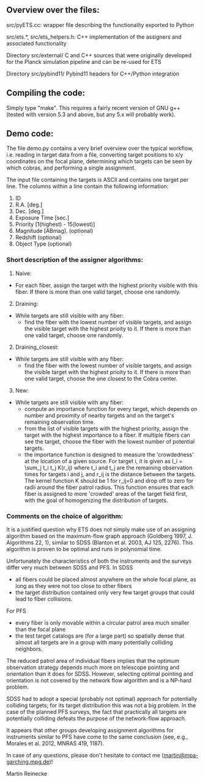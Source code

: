 ## Overview over the files:

src/pyETS.cc:
wrapper file describing the functionality exported to Python

src/ets.*, src/ets_helpers.h:
C++ implementation of the assigners and associated functionality

Directory src/external/
C and C++ sources that were originally developed for the Planck simulation
pipeline and can be re-used for ETS

Directory src/pybind11/
Pybind11 headers for C++/Python integration

## Compiling the code:

Simply type "make". This requires a fairly recent version of GNU g++ (tested
with version 5.3 and above, but any 5.x will probably work).

## Demo code:

The file demo.py contains a very brief overview over the typical workflow, i.e.
reading in target data from a file, converting target positions to x/y
coordinates on the focal plane, determining which targets can be seen by which
cobras, and performing a single assignment.

The input file containing the targets is ASCII and contains one target per line.
The columns within a line contain the following information:

 1. ID
 2. R.A. [deg.]
 3. Dec. [deg.]
 4. Exposure Time [sec.]
 5. Priority [1(highest) - 15(lowest)]
 6. Magnitude [ABmag]. (optional)
 7. Redshift (optional)
 8. Object Type (optional)

### Short description of the assigner algorithms:

1. Naive:
  - For each fiber, assign the target with the highest priority visible with this
    fiber. If there is more than one valid target, choose one randomly.

2. Draining:
  - While targets are still visible with any fiber:
    - find the fiber with the lowest number of visible targets, and assign the
      visible target with the highest prioity to it. If there is more than one
      valid target, choose one randomly.

2. Draining_closest:
  - While targets are still visible with any fiber:
    - find the fiber with the lowest number of visible targets, and assign the
      visible target with the highest prioity to it. If there is more than one
      valid target, choose the one closest to the Cobra center.

3. New:
  - While targets are still visible with any fiber:
    - compute an importance function for every target, which depends on number and
      proximity of nearby targets and on the target's remaining observation time.
    - from the list of visible targets with the highest priority, assign the target
      with the highest importance to a fiber. If multiple fibers can see the target,
      choose the fiber with the lowest number of potential targets.
    - the importance function is designed to measure the 'crowdedness' at the
      location of a given source. For target i, it is given as
      I_i = \sum_j t_i t_j K(r_ij)
      where t_i and t_j are the remaining observation times for targets i and j, and
      r_ij is the distance between the targets. The kernel function K should be 1 for
      r_ij=0 and drop off to zero for radii around the fiber patrol radius.
      This function ensures that each fiber is assigned to more 'crowded' areas of the
      target field first, with the goal of homogenizing the distribution of targets.

### Comments on the choice of algorithm:

It is a justified question why ETS does not simply make use of an assigning
algorithm based on the maximum-flow graph approach (Goldberg 1997, J. Algorithms
22, 1), similar to SDSS (Blanton et al. 2003, AJ 125, 2276). This algorithm is
proven to be optimal and runs in polynomial time.

Unfortunately the characteristics of both the instruments and the surveys differ
very much between SDSS and PFS. In SDSS
- all fibers could be placed almost anywhere on the whole focal plane, as long
  as they were not too close to other fibers
- the target distribution contained only very few target groups that could lead
  to fiber collisions.

For PFS
- every fiber is only movable within a circular patrol area much smaller than
  the focal plane
- the test target catalogs are (for a large part) so spatially dense that almost
  all targets are in a group with many potentially colliding neighbors.

The reduced patrol area of individual fibers implies that the optimum
observation strategy depends much more on telescope pointing and orientation
than it does for SDSS. However, selecting optimal pointing and orientation is
not covered by the network flow algorithm and is a NP-hard problem.

SDSS had to adopt a special (probably not optimal) approach for potentially
colliding targets; for its target distribution this was not a big problem. In
the case of the planned PFS surveys, the fact that practically all targets are
potentially colliding defeats the purpose of the network-flow approach.

It appears that other groups developing assignment algorithms for instruments
similar to PFS have come to the same conclusion (see, e.g., Morales et al. 2012,
MNRAS 419, 1187).


In case of any questions, please don't hesitate to contact me
(martin@mpa-garching.mpg.de)!

Martin Reinecke
